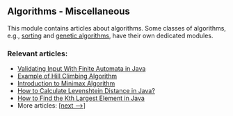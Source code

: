 ## Algorithms - Miscellaneous

This module contains articles about algorithms. Some classes of algorithms, e.g., [sorting](/../algorithms-sorting) and
[genetic algorithms](/../algorithms-genetic), have their own dedicated modules. 

### Relevant articles:

- [Validating Input With Finite Automata in Java](https://www.baeldung.com/java-finite-automata)
- [Example of Hill Climbing Algorithm](https://www.baeldung.com/java-hill-climbing-algorithm)
- [Introduction to Minimax Algorithm](https://www.baeldung.com/java-minimax-algorithm)
- [How to Calculate Levenshtein Distance in Java?](https://www.baeldung.com/java-levenshtein-distance)
- [How to Find the Kth Largest Element in Java](https://www.baeldung.com/java-kth-largest-element)
- More articles: [[next -->]](/algorithms-miscellaneous-2)
